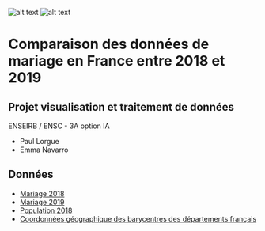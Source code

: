 ![alt text](https://ensc.bordeaux-inp.fr/sites/default/files/upload/Logos/2021/logo_ensc.svg)
![alt text](https://enseirb-matmeca.bordeaux-inp.fr/sites/default/files/upload/Logos/2021/logo_em.svg)

# Comparaison des données de mariage en France entre 2018 et 2019

## Projet visualisation et traitement de données
ENSEIRB / ENSC - 3A option IA
- Paul Lorgue
- Emma Navarro

## Données
- [Mariage 2018](https://www.insee.fr/fr/statistiques/5347431?sommaire=4768339)
- [Mariage 2019](https://www.insee.fr/fr/statistiques/4299420?sommaire=4215184)
- [Population 2018](https://www.insee.fr/fr/statistiques/5650720)
- [Coordonnées géographique des barycentres des départements français](https://www.ign.fr/reperes/centre-geographique-des-departements-metropolitains)
